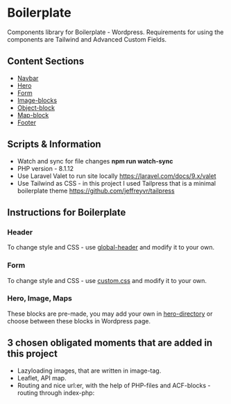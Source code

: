 # Boilerplate

Components library for Boilerplate - Wordpress. Requirements for using the components are Tailwind and Advanced Custom Fields. 

## Content Sections
* [Navbar](./template-parts/global/global-header.php)
* [Hero](./template-parts/blocks/hero)
* [Form](./template-parts/blocks/form/form.php)
* [Image-blocks](.//template-parts/blocks/image)
* [Object-block](./)
* [Map-block](.//template-parts/blocks/maps.php)
* [Footer](./)

<!-- [I'm a relative reference to a repository file](../blob/master/LICENSE) -->

## Scripts & Information
* Watch and sync for file changes **npm run watch-sync**
* PHP version - 8.1.12 
* Use Laravel Valet to run site locally https://laravel.com/docs/9.x/valet
* Use Tailwind as CSS - in this project I used Tailpress that is a minimal boilerplate theme https://github.com/jeffreyvr/tailpress

## Instructions for Boilerplate
### Header
To change style and CSS - use [global-header](./template-parts/global/global-header.php) and modify it to your own.
### Form
To change style and CSS - use [custom.css](./resources/css/custom.css) and modify it to your own.
### Hero, Image, Maps 
These blocks are pre-made, you may add your own in [hero-directory](./template-parts/blocks/hero/) or choose between these blocks in Wordpress page. 

## 3 chosen obligated moments that are added in this project
- Lazyloading images, that are written in image-tag.
- Leaflet, API map. 
- Routing and nice url:er, with the help of PHP-files and ACF-blocks - routing through index-php: 
    <?php get_template_part( 'template-parts/content', get_post_format() ); ?>

